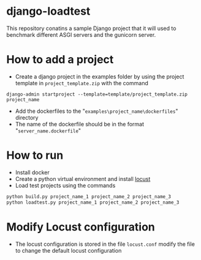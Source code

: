 # django-loadtest
This repository conatins a sample Django project that it will used to benchmark different ASGI servers and the gunicorn server.

# How to add a project 

- Create a django project in the examples folder by using the project template in `project_template.zip` with the command

```
django-admin startproject --template=template/project_template.zip project_name
```
- Add the dockerfiles to the "`examples\project_name\dockerfiles`" directory
- The name of the dockerfile should be in the format "`server_name.dockerfile`"

# How to run

- Install docker
- Create a python virtual environment and install [locust](https://locust.io/)
- Load test projects using the commands 

```bash
python build.py project_name_1 project_name_2 project_name_3
python loadtest.py project_name_1 project_name_2 project_name_3
```

# Modify Locust configuration

- The locust configuration is stored in the file `locust.conf` modify the file to change the default locust configuration

